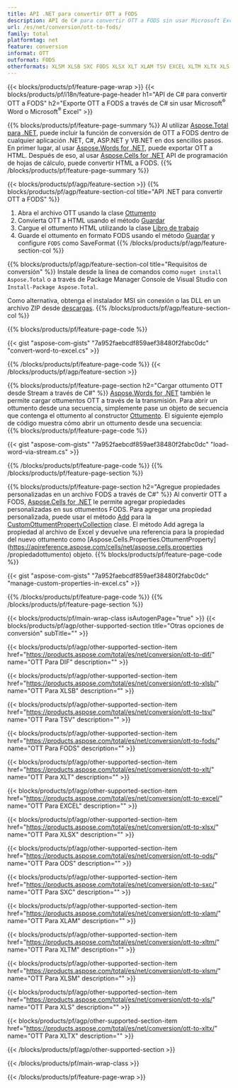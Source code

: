 ```yaml
---
title: API .NET para convertir OTT a FODS
description: API de C# para convertir OTT a FODS sin usar Microsoft Excel o Adobe Reader
url: /es/net/conversion/ott-to-fods/
family: total
platformtag: net
feature: conversion
informat: OTT
outformat: FODS
otherformats: XLSM XLSB SXC FODS XLSX XLT XLAM TSV EXCEL XLTM XLTX XLS ODS DIF
---
```

{{< blocks/products/pf/feature-page-wrap >}}
{{< blocks/products/pf/i18n/feature-page-header h1="API de C# para convertir OTT a FODS" h2="Exporte OTT a FODS a través de C# sin usar Microsoft<sup>&reg;</sup> Word o Microsoft<sup>&reg;</sup> Excel" >}}

{{% blocks/products/pf/feature-page-summary %}}
Al utilizar [Aspose.Total para .NET](https://products.aspose.com/total/net/), puede incluir la función de conversión de OTT a FODS dentro de cualquier aplicación .NET, C#, ASP.NET y VB.NET en dos sencillos pasos. En primer lugar, al usar [Aspose.Words for .NET](https://products.aspose.com/words/net/), puede exportar OTT a HTML. Después de eso, al usar [Aspose.Cells for .NET](https://products.aspose.com/cells/net/) API de programación de hojas de cálculo, puede convertir HTML a FODS.
{{% /blocks/products/pf/feature-page-summary  %}}

{{< blocks/products/pf/agp/feature-section >}}
{{% blocks/products/pf/agp/feature-section-col title="API .NET para convertir OTT a FODS" %}}
1. Abra el archivo OTT usando la clase [Ottumento](https://apireference.aspose.com/words/net/aspose.words/ottument)
2. Convierta OTT a HTML usando el método [Guardar](https://apireference.aspose.com/words/net/aspose.words.ottument/save/methods/4)
3. Cargue el ottumento HTML utilizando la clase [Libro de trabajo](https://apireference.aspose.com/cells/net/aspose.cells/workbook)
4. Guarde el ottumento en formato FODS usando el método [Guardar](https://apireference.aspose.com/cells/net/aspose.cells.workbook/save/methods/4) y configure `FODS` como SaveFormat
{{% /blocks/products/pf/agp/feature-section-col %}}

{{% blocks/products/pf/agp/feature-section-col title="Requisitos de conversión" %}}
Instale desde la línea de comandos como ```nuget install Aspose.Total``` o a través de Package Manager Console de Visual Studio con ```Install-Package Aspose.Total```.

Como alternativa, obtenga el instalador MSI sin conexión o las DLL en un archivo ZIP desde [descargas](https://downloads.aspose.com/total/net).
{{% /blocks/products/pf/agp/feature-section-col %}}

{{% blocks/products/pf/feature-page-code %}}

{{< gist "aspose-com-gists" "7a952faebcdf859aef38480f2fabc0dc" "convert-word-to-excel.cs" >}}


{{% /blocks/products/pf/feature-page-code %}}
{{< /blocks/products/pf/agp/feature-section >}}

{{% blocks/products/pf/feature-page-section  h2="Cargar ottumento OTT desde Stream a través de C#" %}}
[Aspose.Words for .NET](https://products.aspose.com/words/net/) también le permite cargar ottumentos OTT a través de la transmisión. Para abrir un ottumento desde una secuencia, simplemente pase un objeto de secuencia que contenga el ottumento al constructor [Ottumento](https://apireference.aspose.com/words/net/aspose.words/ottument). El siguiente ejemplo de código muestra cómo abrir un ottumento desde una secuencia:  
{{% blocks/products/pf/feature-page-code %}}

{{< gist "aspose-com-gists" "7a952faebcdf859aef38480f2fabc0dc" "load-word-via-stream.cs" >}}

{{% /blocks/products/pf/feature-page-code  %}}
{{% /blocks/products/pf/feature-page-section %}}

{{% blocks/products/pf/feature-page-section  h2="Agregue propiedades personalizadas en un archivo FODS a través de C#" %}}
Al convertir OTT a FODS, [Aspose.Cells for .NET](https://products.aspose.com/cells/net/) le permite agregar propiedades personalizadas en sus ottumentos FODS. Para agregar una propiedad personalizada, puede usar el método [Add](https://apireference.aspose.com/cells/net/aspose.cells.properties/customottumentpropertycollection/methods/add/index) para la [CustomOttumentPropertyCollection]( https://apireference.aspose.com/cells/net/aspose.cells.properties/customottumentpropertycollection) clase. El método Add agrega la propiedad al archivo de Excel y devuelve una referencia para la propiedad del nuevo ottumento como [Aspose.Cells.Properties.OttumentProperty](https://apireference.aspose.com/cells/net/aspose.cells.properties /propiedadottumento) objeto. 
{{% blocks/products/pf/feature-page-code %}}

{{< gist "aspose-com-gists" "7a952faebcdf859aef38480f2fabc0dc" "manage-custom-properties-in-excel.cs" >}}

{{% /blocks/products/pf/feature-page-code  %}}
{{% /blocks/products/pf/feature-page-section %}}

{{< blocks/products/pf/main-wrap-class isAutogenPage="true" >}}
{{< blocks/products/pf/agp/other-supported-section title="Otras opciones de conversión" subTitle="" >}}

{{< blocks/products/pf/agp/other-supported-section-item href="https://products.aspose.com/total/es/net/conversion/ott-to-dif/" name="OTT Para DIF" description="" >}}

{{< blocks/products/pf/agp/other-supported-section-item href="https://products.aspose.com/total/es/net/conversion/ott-to-xlsb/" name="OTT Para XLSB" description="" >}}

{{< blocks/products/pf/agp/other-supported-section-item href="https://products.aspose.com/total/es/net/conversion/ott-to-tsv/" name="OTT Para TSV" description="" >}}

{{< blocks/products/pf/agp/other-supported-section-item href="https://products.aspose.com/total/es/net/conversion/ott-to-fods/" name="OTT Para FODS" description="" >}}

{{< blocks/products/pf/agp/other-supported-section-item href="https://products.aspose.com/total/es/net/conversion/ott-to-xlt/" name="OTT Para XLT" description="" >}}

{{< blocks/products/pf/agp/other-supported-section-item href="https://products.aspose.com/total/es/net/conversion/ott-to-excel/" name="OTT Para EXCEL" description="" >}}

{{< blocks/products/pf/agp/other-supported-section-item href="https://products.aspose.com/total/es/net/conversion/ott-to-xlsx/" name="OTT Para XLSX" description="" >}}

{{< blocks/products/pf/agp/other-supported-section-item href="https://products.aspose.com/total/es/net/conversion/ott-to-ods/" name="OTT Para ODS" description="" >}}

{{< blocks/products/pf/agp/other-supported-section-item href="https://products.aspose.com/total/es/net/conversion/ott-to-sxc/" name="OTT Para SXC" description="" >}}

{{< blocks/products/pf/agp/other-supported-section-item href="https://products.aspose.com/total/es/net/conversion/ott-to-xlam/" name="OTT Para XLAM" description="" >}}

{{< blocks/products/pf/agp/other-supported-section-item href="https://products.aspose.com/total/es/net/conversion/ott-to-xltm/" name="OTT Para XLTM" description="" >}}

{{< blocks/products/pf/agp/other-supported-section-item href="https://products.aspose.com/total/es/net/conversion/ott-to-xlsm/" name="OTT Para XLSM" description="" >}}

{{< blocks/products/pf/agp/other-supported-section-item href="https://products.aspose.com/total/es/net/conversion/ott-to-xls/" name="OTT Para XLS" description="" >}}

{{< blocks/products/pf/agp/other-supported-section-item href="https://products.aspose.com/total/es/net/conversion/ott-to-xltx/" name="OTT Para XLTX" description="" >}}



{{< /blocks/products/pf/agp/other-supported-section >}}

{{< /blocks/products/pf/main-wrap-class >}}

{{< /blocks/products/pf/feature-page-wrap >}}